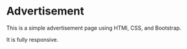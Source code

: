 # Advertisement

<p>This is a simple advertisement page using HTMl, CSS, and Bootstrap.</P>
It is fully responsive.
